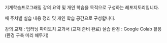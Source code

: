 기계학습프로그래밍 강의 요약 및 개인 학습을 목적으로 구성하는 레포지토리입니다.

매 주차별 실습 내용 정리 및 개인 학습 공간으로 구성합니다.

강의 교재 : 딥러닝 파이토치 교과서 (교재 준비 완료)
실습 환경 : Google Colab 활용 (환경 구축 미리 해두기)